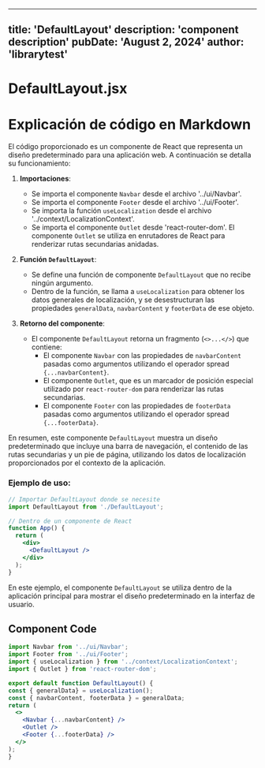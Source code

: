 ---
  title: 'DefaultLayout'
  description: 'component description'
  pubDate: 'August 2, 2024'
  author: 'librarytest'
  ---
  
  
  
  # DefaultLayout.jsx
  # Explicación de código en Markdown

El código proporcionado es un componente de React que representa un diseño predeterminado para una aplicación web. A continuación se detalla su funcionamiento:

1. **Importaciones**:
   - Se importa el componente `Navbar` desde el archivo '../ui/Navbar'.
   - Se importa el componente `Footer` desde el archivo '../ui/Footer'.
   - Se importa la función `useLocalization` desde el archivo '../context/LocalizationContext'.
   - Se importa el componente `Outlet` desde 'react-router-dom'. El componente `Outlet` se utiliza en enrutadores de React para renderizar rutas secundarias anidadas.

2. **Función `DefaultLayout`**:
   - Se define una función de componente `DefaultLayout` que no recibe ningún argumento.
   - Dentro de la función, se llama a `useLocalization` para obtener los datos generales de localización, y se desestructuran las propiedades `generalData`, `navbarContent` y `footerData` de ese objeto.

3. **Retorno del componente**:
   - El componente `DefaultLayout` retorna un fragmento (`<>...</>`) que contiene:
     - El componente `Navbar` con las propiedades de `navbarContent` pasadas como argumentos utilizando el operador spread `{...navbarContent}`.
     - El componente `Outlet`, que es un marcador de posición especial utilizado por `react-router-dom` para renderizar las rutas secundarias.
     - El componente `Footer` con las propiedades de `footerData` pasadas como argumentos utilizando el operador spread `{...footerData}`.

En resumen, este componente `DefaultLayout` muestra un diseño predeterminado que incluye una barra de navegación, el contenido de las rutas secundarias y un pie de página, utilizando los datos de localización proporcionados por el contexto de la aplicación.

### Ejemplo de uso:

```jsx
// Importar DefaultLayout donde se necesite
import DefaultLayout from './DefaultLayout';

// Dentro de un componente de React
function App() {
  return (
    <div>
      <DefaultLayout />
    </div>
  );
}
```

En este ejemplo, el componente `DefaultLayout` se utiliza dentro de la aplicación principal para mostrar el diseño predeterminado en la interfaz de usuario.
  
  ## Component Code
  ```jsx
  import Navbar from '../ui/Navbar';
import Footer from '../ui/Footer';
import { useLocalization } from '../context/LocalizationContext';
import { Outlet } from 'react-router-dom';

export default function DefaultLayout() {
  const { generalData} = useLocalization();
  const { navbarContent, footerData } = generalData;
  return (
    <>
      <Navbar {...navbarContent} />
      <Outlet />
      <Footer {...footerData} />
    </>
  );
}
  ```
  